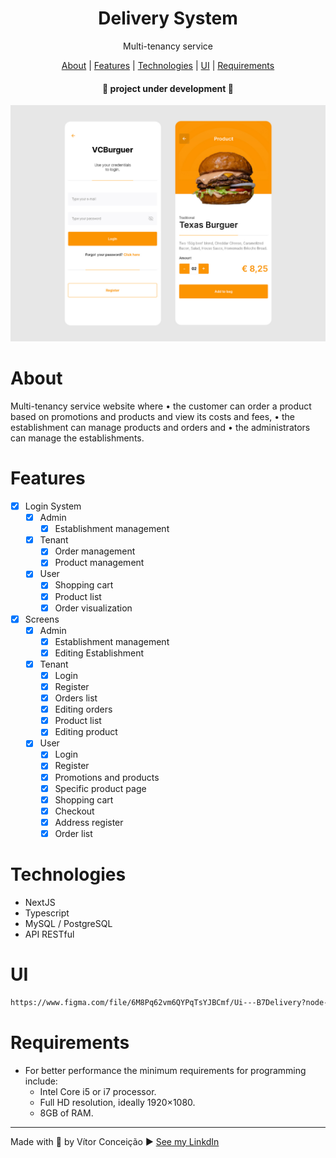 <h1 align="center">Delivery System</h1>
<p align="center">Multi-tenancy service</p>

<p align="center">
    <a href="#about">About</a> |
    <a href="#features">Features</a> |
    <a href="#technologies">Technologies</a> |
    <a href="#requirements">UI</a> | 
    <a href="#requirements">Requirements</a> 
    
</p>

<h4 align="center">
   📢 project under development 📢 
</h4>

<img src="public/assets/gtImage.jpg" alt="">


<br>

# About
<p>
    Multi-tenancy service website where 
        • the customer can order a product based on promotions and products and view its costs and fees, • the establishment can manage products and orders and • the administrators can manage the establishments.
</p>

# Features
- [x] Login System
    - [x] Admin
        - [x] Establishment management
    - [x] Tenant
        - [x] Order management
        - [x] Product management
    - [x] User
        - [x] Shopping cart
        - [x] Product list
        - [x] Order visualization
- [x] Screens 
    - [x] Admin
        - [x] Establishment management
        - [x] Editing Establishment 
    - [x] Tenant
        - [x] Login 
        - [x] Register
        - [x] Orders list
        - [x] Editing orders
        - [x] Product list
        - [x] Editing product
    - [x] User
        - [x] Login
        - [x] Register
        - [x] Promotions and products 
        - [x] Specific product page
        - [x] Shopping cart
        - [x] Checkout 
        - [x] Address register
        - [x] Order list

# Technologies
- NextJS
- Typescript
- MySQL / PostgreSQL
- API RESTful

# UI

```bash 
https://www.figma.com/file/6M8Pq62vm6QYPqTsYJBCmf/Ui---B7Delivery?node-id=403%3A14
```
# Requirements
- For better performance the minimum requirements for programming include: 
    - Intel Core i5 or i7 processor. 
    - Full HD resolution, ideally 1920×1080. 
    - 8GB of RAM.

---
Made with 💜 by Vítor Conceição ▶ [See my LinkdIn](https://www.linkedin.com/in/v%C3%ADtor-concei%C3%A7%C3%A3o-707404227/)